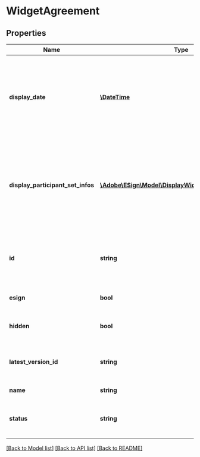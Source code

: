 # WidgetAgreement

## Properties
Name | Type | Description | Notes
------------ | ------------- | ------------- | -------------
**display_date** | [**\DateTime**](\DateTime.md) | The display date for the agreement. Format would be yyyy-MM-dd&#39;T&#39;HH:mm:ssZ. For example, e.g 2016-02-25T18:46:19Z represents UTC time | [optional] 
**display_participant_set_infos** | [**\Adobe\ESign\\Model\DisplayWidgetParticipantSetInfo[]**](DisplayWidgetParticipantSetInfo.md) | The most relevant current user set for the agreement. It is typically the next signer if the agreement is from the current user, or the sender if received from another user | [optional] 
**id** | **string** | The unique identifier of the agreement.If provided in POST, it will simply be ignored | [optional] 
**esign** | **bool** | True if this is an e-sign document | [optional] 
**hidden** | **bool** | True if agreement is hidden for the user | [optional] 
**latest_version_id** | **string** | A version ID which uniquely identifies the current version of the agreement | [optional] 
**name** | **string** | Name of the Agreement | [optional] 
**status** | **string** | The current status of the document from the perspective of the originator | [optional] 

[[Back to Model list]](../README.md#documentation-for-models) [[Back to API list]](../README.md#documentation-for-api-endpoints) [[Back to README]](../README.md)


